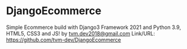 # DjangoEcommerce
Simple Ecommerce build with Django3 Framework 2021 and Python 3.9, HTML5, CSS3 and JS!
by tvm.dev2018@gmail.com
Link/URL: https://github.com/tvm-dev/DjangoEcommerce


